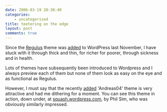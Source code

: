 ```yaml
---
date: 2006-03-19 20:38:40
categories:
    - uncategorised
title: teetering on the edge
layout: post
comments: true
---
```

Since the [Regulus](http://www.binarymoon.co.uk/projects/regulus/) theme
was
[added](http://www.nbrightside.com/blog/2005/11/29/new-regulus-theme-for-wordpresscom/)
to WordPress last November, I have stuck with it through thick and thin,
for richer for poorer, through sickness and in health.

Lots of themes have subsequently been introduced to Wordpress and I
always preview each of them but none of them look as easy on the eye and
as functional as Regulus.

However, I must say that the recently
[added](http://wordpress.com/blog/2006/03/18/andreas04-and-thirteen/)
'Andreas04' theme is very attractive and had me dithering for a moment.
You can see this theme in action, down under, at
[squash.wordpress.com](http://squash.wordpress.com/), by Phil Sim, who
was obviously similarly impressed.

